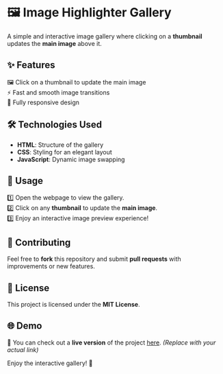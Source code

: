 # 🖼️ Image Highlighter Gallery  

A simple and interactive image gallery where clicking on a **thumbnail** updates the **main image** above it.  

## ✨ Features  

🖼 Click on a thumbnail to update the main image  
⚡ Fast and smooth image transitions  
📱 Fully responsive design  

## 🛠 Technologies Used  

- **HTML**: Structure of the gallery  
- **CSS**: Styling for an elegant layout  
- **JavaScript**: Dynamic image swapping  

## 🚀 Usage  

1️⃣ Open the webpage to view the gallery.  
2️⃣ Click on any **thumbnail** to update the **main image**.  
3️⃣ Enjoy an interactive image preview experience!  

## 🤝 Contributing  

Feel free to **fork** this repository and submit **pull requests** with improvements or new features.  

## 📜 License  

This project is licensed under the **MIT License**.  

## 🌐 Demo  

🔗 You can check out a **live version** of the project [here](#). _(Replace with your actual link)_  

Enjoy the interactive gallery! 🎉  
